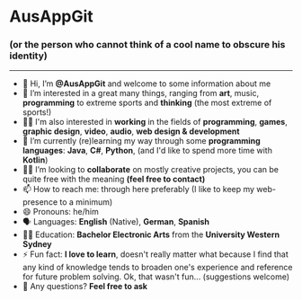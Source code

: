 # AusAppGit
### (or the person who cannot think of a cool name to obscure his identity)
- - - -
- 👋 Hi, I’m __@AusAppGit__ and welcome to some information about me
- 👀 I’m interested in a great many things, ranging from __art__, music, __programming__ to extreme sports and __thinking__ (the most extreme of sports!)
- 👨‍🎤 I'm also interested in __working__ in the fields of __programming__, __games__, __graphic design__, __video__, __audio__, __web design & development__
- 🌱 I’m currently (re)learning my way through some __programming languages__: __Java__, __C#__, __Python__, (and I'd like to spend more time with __Kotlin__)
- 👷‍♂️ I’m looking to __collaborate__ on mostly creative projects, you can be quite free with the meaning __(feel free to contact)__
- 📫 How to reach me: through here preferably (I like to keep my web-presence to a minimum)
- 😄 Pronouns: he/him
- 🗣️ Languages: __English__ (Native), __German__, __Spanish__
- 👨‍🎓 Education: __Bachelor Electronic Arts__ from the __University Western Sydney__
- ⚡ Fun fact: __I love to learn__, doesn't really matter what because I find that any kind of knowledge tends to broaden one's experience and reference for future problem solving.
  Ok, that wasn't fun... (suggestions welcome)
- 🤔 Any questions?  __Feel free to ask__

<!---
AusAppGit/AusAppGit is a ✨ special ✨ repository because its `README.md` (this file) appears on your GitHub profile.
You can click the Preview link to take a look at your changes.
--->

